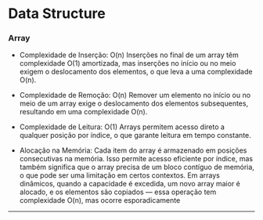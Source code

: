 # Data Structure

### Array

- Complexidade de Inserção: O(n)
  Inserções no final de um array têm complexidade O(1) amortizada, mas inserções no início ou no meio exigem o deslocamento dos elementos, o que leva a uma complexidade O(n).

- Complexidade de Remoção: O(n)
  Remover um elemento no início ou no meio de um array exige o deslocamento dos elementos subsequentes, resultando em uma complexidade O(n).

- Complexidade de Leitura: O(1)
  Arrays permitem acesso direto a qualquer posição por índice, o que garante leitura em tempo constante.

- Alocação na Memória:
  Cada item do array é armazenado em posições consecutivas na memória. Isso permite acesso eficiente por índice, mas também significa que o array precisa de um bloco contíguo de memória, o que pode ser uma limitação em certos contextos. Em arrays dinâmicos, quando a capacidade é excedida, um novo array maior é alocado, e os elementos são copiados — essa operação tem complexidade O(n), mas ocorre esporadicamente

---
